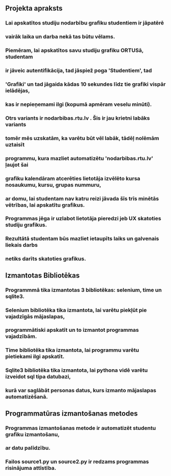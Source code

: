 ## Projekta apraksts
### Lai apskatītos studiju nodarbību grafiku studentiem ir jāpatērē
### vairāk laika un darba nekā tas būtu vēlams.
### Piemēram, lai apskatītos savu studiju grafiku ORTUSā, studentam
### ir jāveic autentifikācija, tad jāspiež poga 'Studentiem', tad 
### 'Grafiki' un tad jāgaida kādas 10 sekundes līdz tie grafiki vispār ielādējas,
### kas ir nepieņemami ilgi (kopumā apmēram veselu minūti).
### Otrs variants ir nodarbibas.rtu.lv . Šis ir jau krietni labāks variants
### tomēr mēs uzskatām, ka varētu būt vēl labāk, tādēļ nolēmām uztaisīt
### programmu, kura mazliet automatizētu 'nodarbibas.rtu.lv' ļaujot šai
### grafiku kalendāram atcerēties lietotāja izvēlēto kursa nosaukumu, kursu, grupas nummuru,
### ar domu, lai studentam nav katru reizi jāvada šīs trīs minētās vētrības, lai apskatītu grafikus.
### Programmas jēga ir uzlabot lietotāja pieredzi jeb UX skatoties studiju grafikus.
### Rezultātā studentam būs mazliet ietaupīts laiks un galvenais liekais darbs
### netiks darīts skatoties grafikus.

## Izmantotas Bibliotēkas
### Programmmā tika izmantotas 3 bibliotēkas: selenium, time un sqlite3.
### Selenium bibliotēka tika izmantota, lai varētu piekļūt pie vajadzīgās mājaslapas,
### programmātiski apskatīt un to izmantot programmas vajadzībām.
### Time bibliotēka tika izmantota, lai programmu varētu pietiekami ilgi apskatīt.
### Sqlite3 bibliotēka tika izmantota, lai pythona vidē varētu izveidot sql tipa datubazi,
### kurā var saglābāt personas datus, kurs izmanto mājaslapas automatizēšanā.

## Programmatūras izmantošanas metodes
### Programmas izmantošanas metode ir automatizēt studentu grafiku izmantošanu,
### ar datu palīdzību.

### Failos source1.py un source2.py ir redzams programmas risinājuma attīstība.